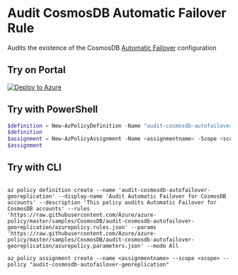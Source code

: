 # Audit CosmosDB Automatic Failover Rule

Audits the existence of the CosmosDB [Automatic Failover](https://docs.microsoft.com/en-us/azure/cosmos-db/high-availability) configuration


## Try on Portal

[![Deploy to Azure](http://azuredeploy.net/deploybutton.png)](https://portal.azure.com/#blade/Microsoft_Azure_Policy/CreatePolicyDefinitionBlade/uri/https%3A%2F%2Fraw.githubusercontent.com%2FAzure%2Fazure-policy%2Fmaster%2Fsamples%2FCosmosDB%2Faudit-cosmosdb-autofailover-georeplication%2Fazurepolicy.json)

## Try with PowerShell

````powershell
$definition = New-AzPolicyDefinition -Name "audit-cosmosdb-autofailover-georeplication" -DisplayName "Audit Automatic Failover for CosmosDB accounts" -description "This policy audits Automatic Failover for CosmosDB accounts" -Policy 'https://raw.githubusercontent.com/Azure/azure-policy/master/samples/CosmosDB/audit-cosmosdb-autofailover-georeplication/azurepolicy.rules.json' -Parameter 'https://raw.githubusercontent.com/Azure/azure-policy/master/samples/CosmosDB/audit-cosmosdb-autofailover-georeplication/azurepolicy.parameters.json' -Mode All
$definition
$assignment = New-AzPolicyAssignment -Name <assignmentname> -Scope <scope>  -setting <Audit Setting> -PolicyDefinition $definition
$assignment 
````



## Try with CLI

````cli

az policy definition create --name 'audit-cosmosdb-autofailover-georeplication' --display-name 'Audit Automatic Failover for CosmosDB accounts' --description 'This policy audits Automatic Failover for CosmosDB accounts' --rules 'https://raw.githubusercontent.com/Azure/azure-policy/master/samples/CosmosDB/audit-cosmosdb-autofailover-georeplication/azurepolicy.rules.json' --params 'https://raw.githubusercontent.com/Azure/azure-policy/master/samples/CosmosDB/audit-cosmosdb-autofailover-georeplication/azurepolicy.parameters.json' --mode All

az policy assignment create --name <assignmentname> --scope <scope> --policy "audit-cosmosdb-autofailover-georeplication" 

````